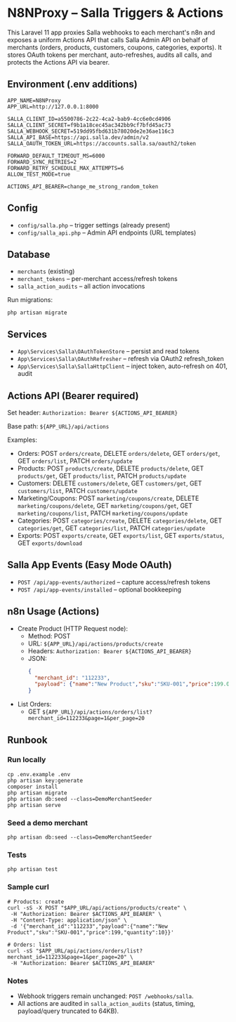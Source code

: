 # N8NProxy – Salla Triggers & Actions

This Laravel 11 app proxies Salla webhooks to each merchant's n8n and exposes a uniform Actions API that calls Salla Admin API on behalf of merchants (orders, products, customers, coupons, categories, exports). It stores OAuth tokens per merchant, auto-refreshes, audits all calls, and protects the Actions API via bearer.

## Environment (.env additions)

```
APP_NAME=N8NProxy
APP_URL=http://127.0.0.1:8000

SALLA_CLIENT_ID=a5500786-2c22-4ca2-bab9-4cc6e0cd4906
SALLA_CLIENT_SECRET=f9b1a18cec45ac342bb9cf7bfd45ac73
SALLA_WEBHOOK_SECRET=519dd95fbd631b78020de2e36ae116c3
SALLA_API_BASE=https://api.salla.dev/admin/v2
SALLA_OAUTH_TOKEN_URL=https://accounts.salla.sa/oauth2/token

FORWARD_DEFAULT_TIMEOUT_MS=6000
FORWARD_SYNC_RETRIES=2
FORWARD_RETRY_SCHEDULE_MAX_ATTEMPTS=6
ALLOW_TEST_MODE=true

ACTIONS_API_BEARER=change_me_strong_random_token
```

## Config
- `config/salla.php` – trigger settings (already present)
- `config/salla_api.php` – Admin API endpoints (URL templates)

## Database
- `merchants` (existing)
- `merchant_tokens` – per-merchant access/refresh tokens
- `salla_action_audits` – all action invocations

Run migrations:
```
php artisan migrate
```

## Services
- `App\Services\Salla\OAuthTokenStore` – persist and read tokens
- `App\Services\Salla\OAuthRefresher` – refresh via OAuth2 refresh_token
- `App\Services\Salla\SallaHttpClient` – inject token, auto-refresh on 401, audit

## Actions API (Bearer required)
Set header: `Authorization: Bearer ${ACTIONS_API_BEARER}`

Base path: `${APP_URL}/api/actions`

Examples:
- Orders: POST `orders/create`, DELETE `orders/delete`, GET `orders/get`, GET `orders/list`, PATCH `orders/update`
- Products: POST `products/create`, DELETE `products/delete`, GET `products/get`, GET `products/list`, PATCH `products/update`
- Customers: DELETE `customers/delete`, GET `customers/get`, GET `customers/list`, PATCH `customers/update`
- Marketing/Coupons: POST `marketing/coupons/create`, DELETE `marketing/coupons/delete`, GET `marketing/coupons/get`, GET `marketing/coupons/list`, PATCH `marketing/coupons/update`
- Categories: POST `categories/create`, DELETE `categories/delete`, GET `categories/get`, GET `categories/list`, PATCH `categories/update`
- Exports: POST `exports/create`, GET `exports/list`, GET `exports/status`, GET `exports/download`

## Salla App Events (Easy Mode OAuth)
- `POST /api/app-events/authorized` – capture access/refresh tokens
- `POST /api/app-events/installed` – optional bookkeeping

## n8n Usage (Actions)
- Create Product (HTTP Request node):
  - Method: POST
  - URL: `${APP_URL}/api/actions/products/create`
  - Headers: `Authorization: Bearer ${ACTIONS_API_BEARER}`
  - JSON:
    ```json
    {
      "merchant_id": "112233",
      "payload": {"name":"New Product","sku":"SKU-001","price":199.00,"quantity":10}
    }
    ```
- List Orders:
  - GET `${APP_URL}/api/actions/orders/list?merchant_id=112233&page=1&per_page=20`

## Runbook

### Run locally
```
cp .env.example .env
php artisan key:generate
composer install
php artisan migrate
php artisan db:seed --class=DemoMerchantSeeder
php artisan serve
```

### Seed a demo merchant
```
php artisan db:seed --class=DemoMerchantSeeder
```

### Tests
```
php artisan test
```

### Sample curl
```
# Products: create
curl -sS -X POST "$APP_URL/api/actions/products/create" \
 -H "Authorization: Bearer $ACTIONS_API_BEARER" \
 -H "Content-Type: application/json" \
 -d '{"merchant_id":"112233","payload":{"name":"New Product","sku":"SKU-001","price":199,"quantity":10}}'

# Orders: list
curl -sS "$APP_URL/api/actions/orders/list?merchant_id=112233&page=1&per_page=20" \
 -H "Authorization: Bearer $ACTIONS_API_BEARER"
```

### Notes
- Webhook triggers remain unchanged: `POST /webhooks/salla`.
- All actions are audited in `salla_action_audits` (status, timing, payload/query truncated to 64KB).
